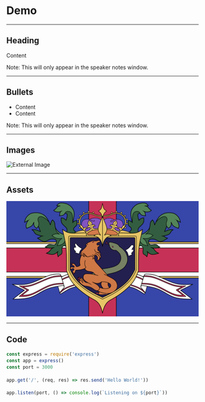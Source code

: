 # Demo

---

## Heading

Content

Note: This will only appear in the speaker notes window.

---

## Bullets

* Content
* Content

Note: This will only appear in the speaker notes window.

---

## Images

![External Image](https://s3.amazonaws.com/static.slid.es/logo/v2/slides-symbol-512x512.png)

---

## Assets

![Logo](./assets/logo.png) <!-- .element width="50%" -->

---

## Code

```js
const express = require('express')
const app = express()
const port = 3000

app.get('/', (req, res) => res.send('Hello World!'))

app.listen(port, () => console.log(`Listening on ${port}`))
```
